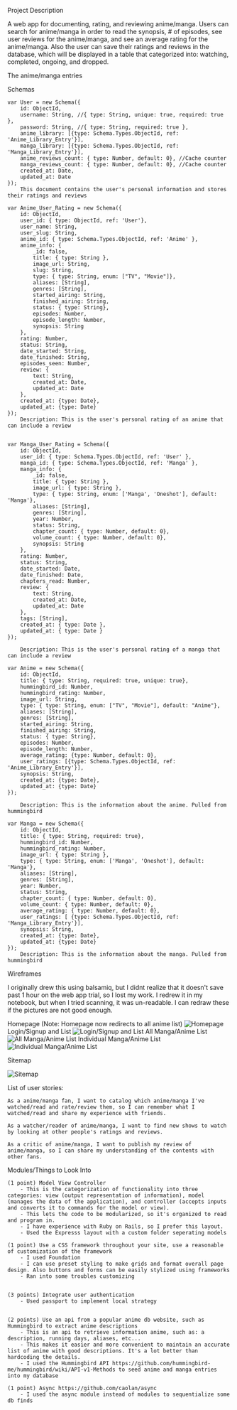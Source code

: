 Project Description
	
A web app for documenting, rating, and reviewing anime/manga. Users can search for anime/manga in order to read the synopsis, # of episodes, see user reviews for the anime/manga, and see an average rating for the anime/manga. 
Also the user can save their ratings and reviews in the database, which will be displayed in a table that categorized into: watching, completed, ongoing, and dropped.

The anime/manga entries 

Schemas

	var User = new Schema({
		id: ObjectId,
        username: String, //{ type: String, unique: true, required: true },
        password: String, //{ type: String, required: true },
        anime_library: [{type: Schema.Types.ObjectId, ref: 'Anime_Library_Entry'}],
        manga_library: [{type: Schema.Types.ObjectId, ref: 'Manga_Library_Entry'}],
        anime_reviews_count: { type: Number, default: 0}, //Cache counter
        manga_reviews_count: { type: Number, default: 0}, //Cache counter
        created_at: Date,
        updated_at: Date
	});
		This document contains the user's personal information and stores their ratings and reviews

	var Anime_User_Rating = new Schema({
		id: ObjectId,
        user_id: { type: ObjectId, ref: 'User'},
        user_name: String,
        user_slug: String,
        anime_id: { type: Schema.Types.ObjectId, ref: 'Anime' },
        anime_info: { 
            _id: false,
            title: { type: String },
            image_url: String,
            slug: String,
            type: { type: String, enum: ["TV", "Movie"]},
            aliases: [String],
            genres: [String],
            started_airing: String,
            finished_airing: String,
            status: { type: String},
            episodes: Number,
            episode_length: Number,
            synopsis: String
        },
        rating: Number,
        status: String,
        date_started: String,
        date_finished: String,
        episodes_seen: Number,
        review: {
            text: String,
            created_at: Date,
            updated_at: Date
        },
        created_at: {type: Date},
        updated_at: {type: Date}
    });
		Description: This is the user's personal rating of an anime that can include a review

		
	var Manga_User_Rating = Schema({
		id: ObjectId,
    	user_id: { type: Schema.Types.ObjectId, ref: 'User' },
    	manga_id: { type: Schema.Types.ObjectId, ref: 'Manga' },
    	manga_info: {
        	_id: false,
        	title: { type: String },
        	image_url: { type: String },
        	type: { type: String, enum: ['Manga', 'Oneshot'], default: 'Manga'},
        	aliases: [String],
        	genres: [String],
        	year: Number,
        	status: String,
        	chapter_count: { type: Number, default: 0},
        	volume_count: { type: Number, default: 0},
        	synopsis: String
    	},
    	rating: Number,
    	status: String,
    	date_started: Date,
    	date_finished: Date,
    	chapters_read: Number,
    	review: {
        	text: String,
        	created_at: Date,
        	updated_at: Date
    	},
    	tags: [String],
    	created_at: { type: Date },
    	updated_at: { type: Date }
	});

		Description: This is the user's personal rating of a manga that can include a review

	var Anime = new Schema({
		id: ObjectId,
        title: { type: String, required: true, unique: true},
        hummingbird_id: Number,
        hummingbird_rating: Number,
        image_url: String,
        type: { type: String, enum: ["TV", "Movie"], default: "Anime"},
        aliases: [String],
        genres: [String],
        started_airing: String,
        finished_airing: String,
        status: { type: String},
        episodes: Number,
        episode_length: Number,
        average_rating: {type: Number, default: 0},
        user_ratings: [{type: Schema.Types.ObjectId, ref: 'Anime_Library_Entry'}],
        synopsis: String,
        created_at: {type: Date},
        updated_at: {type: Date}
	});

		Description: This is the information about the anime. Pulled from hummingbird

	var Manga = new Schema({
		id: ObjectId,
        title: { type: String, required: true},
        hummingbird_id: Number,
        hummingbird_rating: Number,
        image_url: { type: String },
        type: { type: String, enum: ['Manga', 'Oneshot'], default: 'Manga'},
        aliases: [String],
        genres: [String],
        year: Number,
        status: String,
        chapter_count: { type: Number, default: 0},
        volume_count: { type: Number, default: 0},
        average_rating: { type: Number, default: 0},
        user_ratings: [ {type: Schema.Types.ObjectId, ref: 'Manga_Library_Entry'}],
        synopsis: String,
        created_at: {type: Date},
        updated_at: {type: Date}
	});
		Description: This is the information about the manga. Pulled from hummingbird

Wireframes
	
I originally drew this using balsamiq, but I didnt realize that it doesn't save past 1 hour on the web app trial, so I lost my work. I redrew it in my notebook, but when I tried scanning, it was un-readable. I can redraw these if the pictures are not good enough. 

Homepage (Note: Homepage now redirects to all anime list)
![Homepage](/documentation/homepage.jpg)
Login/Signup and List
![Login/Signup and List](/documentation/login_signup_list.jpg)
All Manga/Anime List
![All Manga/Anime List](/documentation/all_manga_anime.jpg)
Individual Manga/Anime List
![Individual Manga/Anime List](/documentation/page_for_individual_anime_manga.jpg)


Sitemap

![Sitemap](/documentation/AIT_FinalProjectSitemap.png)


List of user stories:

	As a anime/manga fan, I want to catalog which anime/manga I've watched/read and rate/review them, so I can remember what I watched/read and share my experience with friends.

	As a watcher/reader of anime/manga, I want to find new shows to watch by looking at other people's ratings and reviews.

	As a critic of anime/manga, I want to publish my review of anime/manga, so I can share my understanding of the contents with other fans.

Modules/Things to Look Into

	(1 point) Model View Controller
		- This is the categorization of functionality into three categories: view (output representation of information), model (manages the data of the application), and controller (accepts inputs and converts it to commands for the model or view).
		- This lets the code to be modularized, so it's organized to read and program in.
		- I have experience with Ruby on Rails, so I prefer this layout.
        - Used the Expresss layout with a custom folder seperating models

	(1 point) Use a CSS framework throughout your site, use a reasonable of customization of the framework
		- I used Foundation
		- I can use preset styling to make grids and format overall page design. Also buttons and forms can be easily stylized using frameworks
        - Ran into some troubles customizing


	(3 points) Integrate user authentication
		- Used passport to implement local strategy


	(2 points) Use an api from a popular anime db website, such as Hummingbird to extract anime descriptions
		- This is an api to retrieve information anime, such as: a description, running days, aliases, etc...
		- This makes it easier and more convenient to maintain an accurate list of anime with good descriptions. It's a lot better than hardcoding the details.
		- I used the Hummingbird API https://github.com/hummingbird-me/hummingbird/wiki/API-v1-Methods to seed anime and manga entries into my database

	(1 point) Async https://github.com/caolan/async
        - I used the async module instead of modules to sequentialize some db finds


	

